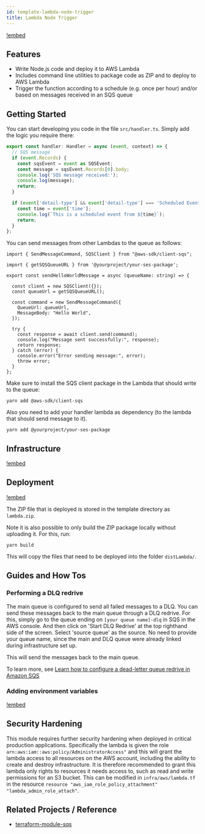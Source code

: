 ```yaml
---
id: template-lambda-node-trigger
title: Lambda Node Trigger
---
```


[!embed](./about.md)

## Features

- Write Node.js code and deploy it to AWS Lambda
- Includes command line utilities to package code as ZIP and to deploy to AWS Lambda
- Trigger the function according to a schedule (e.g. once per hour) and/or based on messages received in an SQS queue

## Getting Started

You can start developing you code in the file `src/handler.ts`. Simply add the logic you require there:

```typescript
export const handler: Handler = async (event, context) => {
  // SQS message
  if (event.Records) {
    const sqsEvent = event as SQSEvent;
    const message = sqsEvent.Records[0].body;
    console.log('SQS message received:');
    console.log(message);
    return;
  }

  if (event['detail-type'] && event['detail-type'] === 'Scheduled Event') {
    const time = event['time'];
    console.log(`This is a scheduled event from ${time}`);
    return;
  }
};
```

You can send messages from other Lambdas to the queue as follows:

```
import { SendMessageCommand, SQSClient } from "@aws-sdk/client-sqs";

import { getSQSQueueURL } from '@yourproject/your-ses-package';

export const sendHelloWorldMessage = async (queueName: string) => {

  const client = new SQSClient({});
  const queueUrl = getSQSQueueURL();

  const command = new SendMessageCommand({
    QueueUrl: queueUrl,
    MessageBody: "Hello World",
  });

  try {
    const response = await client.send(command);
    console.log("Message sent successfully:", response);
    return response;
  } catch (error) {
    console.error("Error sending message:", error);
    throw error;
  }
};
```

Make sure to install the SQS client package in the Lambda that should write to the queue:

```
yarn add @aws-sdk/client-sqs
```

Also you need to add your handler lambda as dependency (to the lambda that should send message to it).

```
yarn add @yourproject/your-ses-package
```

## Infrastructure

[!embed](./../shared/infrastructure.md)

## Deployment

[!embed](./../shared/deployment.md)

The ZIP file that is deployed is stored in the template directory as `lambda.zip`.

Note it is also possible to only build the ZIP package locally without uploading it. For this, run:

```
yarn build
```

This will copy the files that need to be deployed into the folder `distLambda/`.

## Guides and How Tos

### Performing a DLQ redrive

The main queue is configured to send all failed messages to a DLQ. You can send these messages back to the main queue through a DLQ redrive. For this, simply go to the queue
ending on `[your queue name]-dlq` in SQS in the AWS console. And then click on 'Start DLQ Redrive' at the top righthand side of the screen. Select 'source queue' as the source.
No need to provide your queue name, since the main and DLQ queue were already linked during infrastructure set up.

This will send the messages back to the main queue.

To learn more, see [Learn how to configure a dead-letter queue redrive in Amazon SQS](https://docs.aws.amazon.com/AWSSimpleQueueService/latest/SQSDeveloperGuide/sqs-configure-dead-letter-queue-redrive.html)

### Adding environment variables

[!embed](./../lambda-express/environment-variables.md)

## Security Hardening

This module requires further security hardening when deployed in critical production applications. Specifically the lambda is given the role `arn:aws:iam::aws:policy/AdministratorAccess"` and this will grant the lambda access to all resources on the AWS account, including the ability to create and destroy infrastructure. It is therefore recommended to grant this lambda only rights to resources it needs access to, such as read and write permissions for an S3 bucket. This can be modified in `infra/aws/lambda.tf` in the resource `resource "aws_iam_role_policy_attachment" "lambda_admin_role_attach"`.

## Related Projects / Reference

- [terraform-module-sqs](https://github.com/damacus/terraform-aws-sqs-with-dlq/tree/master)

